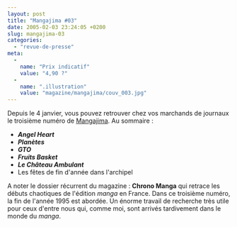 ```yaml
---
layout: post
title: "Mangajima #03"
date: 2005-02-03 23:24:05 +0200
slug: mangajima-03
categories:
  - "revue-de-presse"
meta:
  -
    name: "Prix indicatif"
    value: "4,90 ?"
  -
    name: ".illustration"
    value: "magazine/mangajima/couv_003.jpg"
---
```


Depuis le 4 janvier, vous pouvez retrouver chez vos marchands de journaux le troisième numéro de [Mangajima](http://www.mangajima.com). Au sommaire :

- **_Angel Heart_**
- **_Planètes_**
- **_GTO_**
- **_Fruits Basket_**
- **_Le Château Ambulant_**
- Les fêtes de fin d'année dans l'archipel
 
 A noter le dossier récurrent du magazine : **Chrono Manga** qui retrace les débuts chaotiques de l'édition _manga_ en France. Dans ce troisième numéro, la fin de l'année 1995 est abordée. Un énorme travail de recherche très utile pour ceux d'entre nous qui, comme moi, sont arrivés tardivement dans le monde du _manga_. 